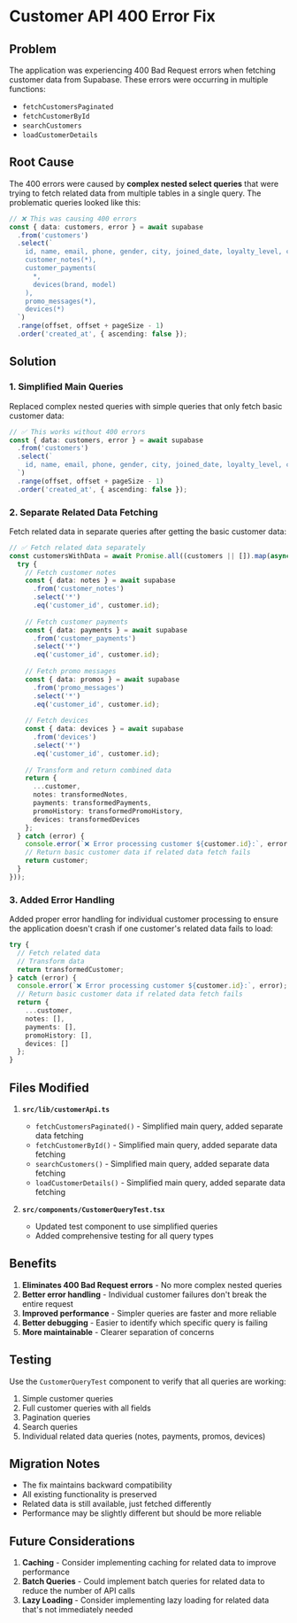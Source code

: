 # Customer API 400 Error Fix

## Problem

The application was experiencing 400 Bad Request errors when fetching customer data from Supabase. These errors were occurring in multiple functions:

- `fetchCustomersPaginated`
- `fetchCustomerById`
- `searchCustomers`
- `loadCustomerDetails`

## Root Cause

The 400 errors were caused by **complex nested select queries** that were trying to fetch related data from multiple tables in a single query. The problematic queries looked like this:

```typescript
// ❌ This was causing 400 errors
const { data: customers, error } = await supabase
  .from('customers')
  .select(`
    id, name, email, phone, gender, city, joined_date, loyalty_level, color_tag, referred_by, total_spent, points, last_visit, is_active, whatsapp, birth_month, birth_day, referral_source, initial_notes, total_returns, profile_image, created_at, updated_at,
    customer_notes(*),
    customer_payments(
      *,
      devices(brand, model)
    ),
    promo_messages(*),
    devices(*)
  `)
  .range(offset, offset + pageSize - 1)
  .order('created_at', { ascending: false });
```

## Solution

### 1. Simplified Main Queries

Replaced complex nested queries with simple queries that only fetch basic customer data:

```typescript
// ✅ This works without 400 errors
const { data: customers, error } = await supabase
  .from('customers')
  .select(`
    id, name, email, phone, gender, city, joined_date, loyalty_level, color_tag, referred_by, total_spent, points, last_visit, is_active, whatsapp, birth_month, birth_day, referral_source, initial_notes, total_returns, profile_image, created_at, updated_at
  `)
  .range(offset, offset + pageSize - 1)
  .order('created_at', { ascending: false });
```

### 2. Separate Related Data Fetching

Fetch related data in separate queries after getting the basic customer data:

```typescript
// ✅ Fetch related data separately
const customersWithData = await Promise.all((customers || []).map(async (customer: any) => {
  try {
    // Fetch customer notes
    const { data: notes } = await supabase
      .from('customer_notes')
      .select('*')
      .eq('customer_id', customer.id);
    
    // Fetch customer payments
    const { data: payments } = await supabase
      .from('customer_payments')
      .select('*')
      .eq('customer_id', customer.id);
    
    // Fetch promo messages
    const { data: promos } = await supabase
      .from('promo_messages')
      .select('*')
      .eq('customer_id', customer.id);
    
    // Fetch devices
    const { data: devices } = await supabase
      .from('devices')
      .select('*')
      .eq('customer_id', customer.id);
    
    // Transform and return combined data
    return {
      ...customer,
      notes: transformedNotes,
      payments: transformedPayments,
      promoHistory: transformedPromoHistory,
      devices: transformedDevices
    };
  } catch (error) {
    console.error(`❌ Error processing customer ${customer.id}:`, error);
    // Return basic customer data if related data fetch fails
    return customer;
  }
}));
```

### 3. Added Error Handling

Added proper error handling for individual customer processing to ensure the application doesn't crash if one customer's related data fails to load:

```typescript
try {
  // Fetch related data
  // Transform data
  return transformedCustomer;
} catch (error) {
  console.error(`❌ Error processing customer ${customer.id}:`, error);
  // Return basic customer data if related data fetch fails
  return {
    ...customer,
    notes: [],
    payments: [],
    promoHistory: [],
    devices: []
  };
}
```

## Files Modified

1. **`src/lib/customerApi.ts`**
   - `fetchCustomersPaginated()` - Simplified main query, added separate data fetching
   - `fetchCustomerById()` - Simplified main query, added separate data fetching
   - `searchCustomers()` - Simplified main query, added separate data fetching
   - `loadCustomerDetails()` - Simplified main query, added separate data fetching

2. **`src/components/CustomerQueryTest.tsx`**
   - Updated test component to use simplified queries
   - Added comprehensive testing for all query types

## Benefits

1. **Eliminates 400 Bad Request errors** - No more complex nested queries
2. **Better error handling** - Individual customer failures don't break the entire request
3. **Improved performance** - Simpler queries are faster and more reliable
4. **Better debugging** - Easier to identify which specific query is failing
5. **More maintainable** - Clearer separation of concerns

## Testing

Use the `CustomerQueryTest` component to verify that all queries are working:

1. Simple customer queries
2. Full customer queries with all fields
3. Pagination queries
4. Search queries
5. Individual related data queries (notes, payments, promos, devices)

## Migration Notes

- The fix maintains backward compatibility
- All existing functionality is preserved
- Related data is still available, just fetched differently
- Performance may be slightly different but should be more reliable

## Future Considerations

1. **Caching** - Consider implementing caching for related data to improve performance
2. **Batch Queries** - Could implement batch queries for related data to reduce the number of API calls
3. **Lazy Loading** - Consider implementing lazy loading for related data that's not immediately needed
